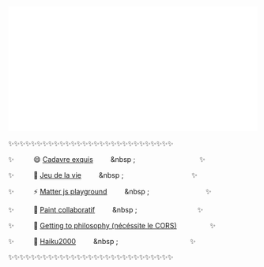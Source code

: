 <img src="svg.svg">

✨✨✨✨✨✨✨✨✨✨✨✨✨✨✨✨✨✨✨✨✨✨✨✨✨✨✨✨✨

✨&nbsp; &nbsp; &nbsp; &nbsp; &nbsp; 😄 [Cadavre exquis](https://chill.exemple.xyz/) &nbsp; &nbsp; &nbsp; &nbsp; &nbsp ;&nbsp; &nbsp; &nbsp; &nbsp; &nbsp; &nbsp; &nbsp; &nbsp; &nbsp; &nbsp; &nbsp; &nbsp; &nbsp; &nbsp; &nbsp; &nbsp; &nbsp;✨

✨&nbsp; &nbsp; &nbsp; &nbsp; &nbsp; 🌱 [Jeu de la vie](http://game-of-floune.herokuapp.com/) &nbsp; &nbsp; &nbsp; &nbsp; &nbsp ;&nbsp; &nbsp; &nbsp; &nbsp; &nbsp; &nbsp; &nbsp; &nbsp; &nbsp; &nbsp; &nbsp; &nbsp; &nbsp; &nbsp; &nbsp; &nbsp; &nbsp; &nbsp;✨

✨&nbsp; &nbsp; &nbsp; &nbsp; &nbsp; ⚡ [Matter js playground](http://regarde.surge.sh) &nbsp; &nbsp; &nbsp; &nbsp; &nbsp ;&nbsp; &nbsp; &nbsp; &nbsp; &nbsp; &nbsp; &nbsp; &nbsp; &nbsp; &nbsp; &nbsp; &nbsp; &nbsp; &nbsp; &nbsp;✨

✨&nbsp; &nbsp; &nbsp; &nbsp; &nbsp; 🔭 [Paint collaboratif](https://megapaint.herokuapp.com/) &nbsp; &nbsp; &nbsp; &nbsp; &nbsp ;&nbsp; &nbsp; &nbsp; &nbsp; &nbsp; &nbsp; &nbsp; &nbsp; &nbsp; &nbsp; &nbsp; &nbsp; &nbsp; &nbsp; &nbsp; &nbsp;✨

✨&nbsp; &nbsp; &nbsp; &nbsp; &nbsp; 💬 [Getting to philosophy (nécéssite le CORS)](http://get-to-philosophy.surge.sh/) &nbsp; &nbsp; &nbsp; &nbsp; &nbsp; &nbsp; &nbsp; &nbsp; ✨

✨&nbsp; &nbsp; &nbsp; &nbsp; &nbsp; 🤔 [Haiku2000](https://haiku2000.herokuapp.com/) &nbsp; &nbsp; &nbsp; &nbsp; &nbsp ;&nbsp; &nbsp; &nbsp; &nbsp; &nbsp; &nbsp; &nbsp; &nbsp; &nbsp; &nbsp; &nbsp; &nbsp; &nbsp; &nbsp; &nbsp; &nbsp; &nbsp; &nbsp; &nbsp;✨

✨✨✨✨✨✨✨✨✨✨✨✨✨✨✨✨✨✨✨✨✨✨✨✨✨✨✨✨✨

